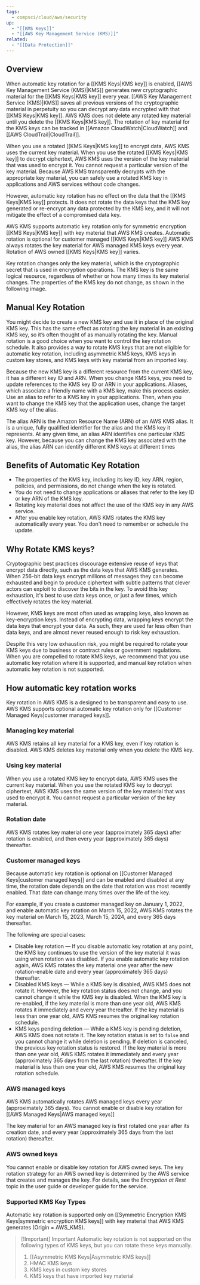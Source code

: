 ```yaml
---
tags:
  - compsci/cloud/aws/security
up:
  - "[[KMS Keys]]"
  - "[[AWS Key Management Service (KMS)]]"
related:
  - "[[Data Protection]]"
---
```

## Overview

When automatic key rotation for a [[KMS Keys|KMS key]] is enabled, [[AWS Key Management Service (KMS)|KMS]] generates new cryptographic material for the [[KMS Keys|KMS key]] every year. [[AWS Key Management Service (KMS)|KMS]] saves all previous versions of the cryptographic material in perpetuity so you can decrypt any data encrypted with that [[KMS Keys|KMS key]]. AWS KMS does not delete any rotated key material until you delete the [[KMS Keys|KMS key]]. The rotation of key material for the KMS keys can be tracked in [[Amazon CloudWatch|CloudWatch]] and [[AWS CloudTrail|CloudTrail]].

When you use a rotated [[KMS Keys|KMS key]] to encrypt data, AWS KMS uses the current key material. When you use the rotated [[KMS Keys|KMS key]] to decrypt ciphertext, AWS KMS uses the version of the key material that was used to encrypt it. You cannot request a particular version of the key material. Because AWS KMS transparently decrypts with the appropriate key material, you can safely use a rotated KMS key in applications and AWS services without code changes.

However, automatic key rotation has no effect on the data that the [[KMS Keys|KMS key]] protects. It does not rotate the data keys that the KMS key generated or re-encrypt any data protected by the KMS key, and it will not mitigate the effect of a compromised data key.

AWS KMS supports automatic key rotation only for symmetric encryption [[KMS Keys|KMS key]] with key material that AWS KMS creates. Automatic rotation is optional for customer managed [[KMS Keys|KMS key]] AWS KMS always rotates the key material for AWS managed KMS keys every year. Rotation of AWS owned [[KMS Keys|KMS key]] varies.

Key rotation changes only the key material, which is the cryptographic secret that is used in encryption operations. The KMS key is the same logical resource, regardless of whether or how many times its key material changes. The properties of the KMS key do not change, as shown in the following image.


## Manual Key Rotation

You might decide to create a new KMS key and use it in place of the original KMS key. This has the same effect as rotating the key material in an existing KMS key, so it’s often thought of as manually rotating the key. Manual rotation is a good choice when you want to control the key rotation schedule. It also provides a way to rotate KMS keys that are not eligible for automatic key rotation, including asymmetric KMS keys, KMS keys in custom key stores, and KMS keys with key material from an imported key.

Because the new KMS key is a different resource from the current KMS key, it has a different key ID and ARN. When you change KMS keys, you need to update references to the KMS key ID or ARN in your applications. Aliases, which associate a friendly name with a KMS key, make this process easier. Use an alias to refer to a KMS key in your applications. Then, when you want to change the KMS key that the application uses, change the target KMS key of the alias.

The alias ARN is the Amazon Resource Name (ARN) of an AWS KMS alias. It is a unique, fully qualified identifier for the alias and the KMS key it represents. At any given time, an alias ARN identifies one particular KMS key. However, because you can change the KMS key associated with the alias, the alias ARN can identify different KMS keys at different times

## Benefits of Automatic Key Rotation

- The properties of the KMS key, including its key ID, key ARN, region, policies, and permissions, do not change when the key is rotated.
- You do not need to change applications or aliases that refer to the key ID or key ARN of the KMS key.
- Rotating key material does not affect the use of the KMS key in any AWS service.
- After you enable key rotation, AWS KMS rotates the KMS key automatically every year. You don't need to remember or schedule the update.

## Why Rotate KMS keys?

Cryptographic best practices discourage extensive reuse of keys that encrypt data directly, such as the data keys that AWS KMS generates. When 256-bit data keys encrypt millions of messages they can become exhausted and begin to produce ciphertext with subtle patterns that clever actors can exploit to discover the bits in the key. To avoid this key exhaustion, it's best to use data keys once, or just a few times, which effectively rotates the key material.

However, KMS keys are most often used as wrapping keys, also known as key-encryption keys. Instead of encrypting data, wrapping keys encrypt the data keys that encrypt your data. As such, they are used far less often than data keys, and are almost never reused enough to risk key exhaustion.

Despite this very low exhaustion risk, you might be required to rotate your KMS keys due to business or contract rules or government regulations. When you are compelled to rotate KMS keys, we recommend that you use automatic key rotation where it is supported, and manual key rotation when automatic key rotation is not supported.

## How automatic key rotation works

Key rotation in AWS KMS is a designed to be transparent and easy to use. AWS KMS supports optional automatic key rotation only for [[Customer Managed Keys|customer managed keys]].

### Managing key material

AWS KMS retains all key material for a KMS key, even if key rotation is disabled. AWS KMS deletes key material only when you delete the KMS key.

### Using key material

When you use a rotated KMS key to encrypt data, AWS KMS uses the current key material. When you use the rotated KMS key to decrypt ciphertext, AWS KMS uses the same version of the key material that was used to encrypt it. You cannot request a particular version of the key material.

### Rotation date

AWS KMS rotates key material one year (approximately 365 days) after rotation is enabled, and then every year (approximately 365 days) thereafter.

### Customer managed keys

Because automatic key rotation is optional on [[Customer Managed Keys|customer managed keys]] and can be enabled and disabled at any time, the rotation date depends on the date that rotation was most recently enabled. That date can change many times over the life of the key.

For example, if you create a customer managed key on January 1, 2022, and enable automatic key rotation on March 15, 2022, AWS KMS rotates the key material on March 15, 2023, March 15, 2024, and every 365 days thereafter.

The following are special cases:

- Disable key rotation — If you disable automatic key rotation at any point, the KMS key continues to use the version of the key material it was using when rotation was disabled. If you enable automatic key rotation again, AWS KMS rotates the key material one year after the new rotation-enable date and every year (approximately 365 days) thereafter.
- Disabled KMS keys — While a KMS key is disabled, AWS KMS does not rotate it. However, the key rotation status does not change, and you cannot change it while the KMS key is disabled. When the KMS key is re-enabled, if the key material is more than one year old, AWS KMS rotates it immediately and every year thereafter. If the key material is less than one year old, AWS KMS resumes the original key rotation schedule.
- KMS keys pending deletion — While a KMS key is pending deletion, AWS KMS does not rotate it. The key rotation status is set to `false` and you cannot change it while deletion is pending. If deletion is canceled, the previous key rotation status is restored. If the key material is more than one year old, AWS KMS rotates it immediately and every year (approximately 365 days from the last rotation) thereafter. If the key material is less than one year old, AWS KMS resumes the original key rotation schedule.

### AWS managed keys

AWS KMS automatically rotates AWS managed keys every year (approximately 365 days). You cannot enable or disable key rotation for [[AWS Managed Keys|AWS managed keys]]

The key material for an AWS managed key is first rotated one year after its creation date, and every year (approximately 365 days from the last rotation) thereafter.


### AWS owned keys

You cannot enable or disable key rotation for AWS owned keys. The key rotation strategy for an AWS owned key is determined by the AWS service that creates and manages the key. For details, see the _Encryption at Rest_ topic in the user guide or developer guide for the service.


### Supported KMS Key Types

Automatic key rotation is supported only on [[Symmetric Encryption KMS Keys|symmetric encryption KMS keys]] with key material that AWS KMS generates (Origin = AWS_KMS).


>[!Important] Important
> Automatic key rotation is not supported on the following types of KMS keys, but you can rotate these keys manually. 
> 1. [[Asymmetric KMS Keys|Asymmetric KMS keys]]
> 2. HMAC KMS keys
> 3. KMS keys in custom key stores  
> 4. KMS keys that have imported key material